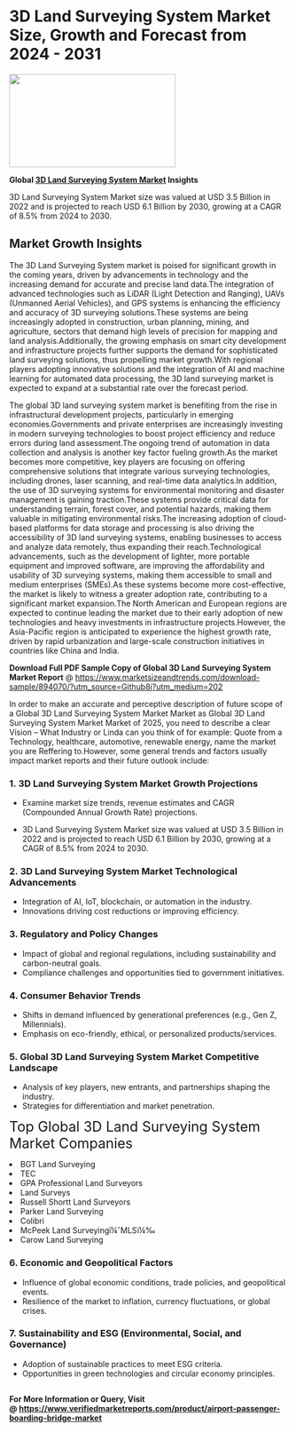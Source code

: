 <H1>3D Land Surveying System Market Size, Growth and Forecast from 2024 - 2031</H1><img class="aligncenter size-medium wp-image-584254" src="https://thirdeyenews.in/wp-content/uploads/2024/09/Global-Market-Research-300x168.jpeg" alt="" width="300" height="168" /><p><strong>Global&nbsp;<a href="https://www.marketsizeandtrends.com/download-sample/894070/?utm_source=Github8j?utm_medium=202">3D Land Surveying System Market</a> Insights</strong></p><p>3D Land Surveying System Market size was valued at USD 3.5 Billion in 2022 and is projected to reach USD 6.1 Billion by 2030, growing at a CAGR of 8.5% from 2024 to 2030.</p><p><h2>Market Growth Insights</h2> <p>The 3D Land Surveying System market is poised for significant growth in the coming years, driven by advancements in technology and the increasing demand for accurate and precise land data.The integration of advanced technologies such as LiDAR (Light Detection and Ranging), UAVs (Unmanned Aerial Vehicles), and GPS systems is enhancing the efficiency and accuracy of 3D surveying solutions.These systems are being increasingly adopted in construction, urban planning, mining, and agriculture, sectors that demand high levels of precision for mapping and land analysis.Additionally, the growing emphasis on smart city development and infrastructure projects further supports the demand for sophisticated land surveying solutions, thus propelling market growth.With regional players adopting innovative solutions and the integration of AI and machine learning for automated data processing, the 3D land surveying market is expected to expand at a substantial rate over the forecast period.</p> <p>The global 3D land surveying system market is benefiting from the rise in infrastructural development projects, particularly in emerging economies.Governments and private enterprises are increasingly investing in modern surveying technologies to boost project efficiency and reduce errors during land assessment.The ongoing trend of automation in data collection and analysis is another key factor fueling growth.As the market becomes more competitive, key players are focusing on offering comprehensive solutions that integrate various surveying technologies, including drones, laser scanning, and real-time data analytics.In addition, the use of 3D surveying systems for environmental monitoring and disaster management is gaining traction.These systems provide critical data for understanding terrain, forest cover, and potential hazards, making them valuable in mitigating environmental risks.The increasing adoption of cloud-based platforms for data storage and processing is also driving the accessibility of 3D land surveying systems, enabling businesses to access and analyze data remotely, thus expanding their reach.Technological advancements, such as the development of lighter, more portable equipment and improved software, are improving the affordability and usability of 3D surveying systems, making them accessible to small and medium enterprises (SMEs).As these systems become more cost-effective, the market is likely to witness a greater adoption rate, contributing to a significant market expansion.The North American and European regions are expected to continue leading the market due to their early adoption of new technologies and heavy investments in infrastructure projects.However, the Asia-Pacific region is anticipated to experience the highest growth rate, driven by rapid urbanization and large-scale construction initiatives in countries like China and India.</p> <p><span class=""><strong>Download Full PDF Sample Copy of Global 3D Land Surveying System Market Report</strong> @ <a href="https://www.marketsizeandtrends.com/download-sample/894070/?utm_source=Github8j?utm_medium=202" target="_blank">https://www.marketsizeandtrends.com/download-sample/894070/?utm_source=Github8j?utm_medium=202</a></span></p><p>In order to make an accurate and perceptive description of future scope of a Global&nbsp;3D Land Surveying System Market Market as Global&nbsp;3D Land Surveying System Market Market of 2025, you need to describe a clear Vision &ndash; What Industry or Linda can you think of for example: Quote from a Technology, healthcare, automotive, renewable energy, name the market you are Reffering to.However, some general trends and factors usually impact market reports and their future outlook include:</p><h3>1.&nbsp;<strong>3D Land Surveying System Market Growth Projections</strong></h3><ul><li>Examine market size trends, revenue estimates and CAGR (Compounded Annual Growth Rate) projections.</li><li><p>3D Land Surveying System Market size was valued at USD 3.5 Billion in 2022 and is projected to reach USD 6.1 Billion by 2030, growing at a CAGR of 8.5% from 2024 to 2030.</p></li></ul><h3>2.&nbsp;<strong>3D Land Surveying System Market Technological Advancements</strong></h3><ul><li>Integration of AI, IoT, blockchain, or automation in the industry.</li><li>Innovations driving cost reductions or improving efficiency.</li></ul><h3>3.&nbsp;<strong>Regulatory and Policy Changes</strong></h3><ul><li>Impact of global and regional regulations, including sustainability and carbon-neutral goals.</li><li>Compliance challenges and opportunities tied to government initiatives.</li></ul><h3>4.&nbsp;<strong>Consumer Behavior Trends</strong></h3><ul><li>Shifts in demand influenced by generational preferences (e.g., Gen Z, Millennials).</li><li>Emphasis on eco-friendly, ethical, or personalized products/services.</li></ul><h3>5.&nbsp;<strong>Global 3D Land Surveying System Market Competitive Landscape</strong></h3><ul><li>Analysis of key players, new entrants, and partnerships shaping the industry.</li><li>Strategies for differentiation and market penetration.</li></ul><p data-pm-slice="1 1 []"><span style="color: inherit; font-family: inherit; font-size: 25px;">Top Global 3D Land Surveying System Market Companies</span></p><div class="" data-test-id=""><p><li>BGT Land Surveying</li><li> TEC</li><li> GPA Professional Land Surveyors</li><li> Land Surveys</li><li> Russell Shortt Land Surveyors</li><li> Parker Land Surveying</li><li> Colibri</li><li> McPeek Land Surveyingï¼ˆMLSï¼‰</li><li> Carow Land Surveying</li></p></div><h3>6.&nbsp;<strong>Economic and Geopolitical Factors</strong></h3><ul><li>Influence of global economic conditions, trade policies, and geopolitical events.</li><li>Resilience of the market to inflation, currency fluctuations, or global crises.</li></ul><h3>7.&nbsp;<strong>Sustainability and ESG (Environmental, Social, and Governance)</strong></h3><ul><li>Adoption of sustainable practices to meet ESG criteria.</li><li>Opportunities in green technologies and circular economy principles.</li></ul><h2><strong style="font-size: 14px;">For More Information or Query, Visit @&nbsp;</strong><a style="background-color: #ffffff; font-size: 14px;" href="https://www.marketsizeandtrends.com/report/3d-land-surveying-system-market/" target="_blank">https://www.verifiedmarketreports.com/product/airport-passenger-boarding-bridge-market</a></h2>